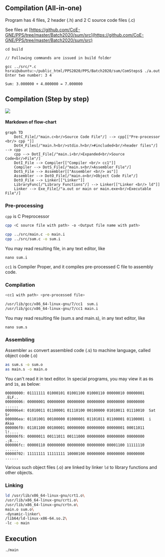 ## Compilation (All-in-one)

Program has 4 files, 2 header (.h) and 2 C source code files (.c)

See files at [https://github.com/CoE-GNE/PPS/tree/master/Batch2020/sum/src](https://github.com/CoE-GNE/PPS/tree/master/Batch2020/sum/src)

```
cd build

// Following commands are issued in build folder

gcc ../src/*.c
hsrai@ubuntu:~/public_html/PPS2020/PPS/Batch2020/sum/ComSteps$ ./a.out 
Enter two number: 3 4

Sum: 3.000000 + 4.000000 = 7.000000
```

## Compilation (Step by step)

[![](https://mermaid.ink/img/eyJjb2RlIjoiZ3JhcGggVERcbiAgICBEb3RDX0ZpbGVbL1wibWFpbi5jPGJyLz5Tb3VyY2UgQ29kZSBGaWxlXCIvXSAtLT4gY3BwW1tcIlByZS1wcm9jZXNzb3IgPGJyLz4gY3BwIFwiXV1cbiAgICBEb3RIX0ZpbGVzWy9cIm1haW4uaDxici8-c3RkaW8uaDxici8-I2luY2x1ZGVkPGJyLz5oZWFkZXIgZmlsZXNcIi9dIC0tPiBjcHBcbiAgICBjcHAgLS0-IERvdElfRmlsZVsvXCJtYWluLmk8YnIvPkV4cGFuZGVkPGJyLz5Tb3VyY2UgQ29kZTxici8-RmlsZVwiL11cbiAgICBEb3RJX0ZpbGUgLS0-IENvbXBpbGVyW1tcIkNvbXBpbGVyIDxici8-IGNjMVwiXV1cbiAgICBDb21waWxlciAtLT4gRG90U19GaWxlWy9cIm1haW4uczxici8-QXNzZW1ibGVyIEZpbGVcIi9dXG4gICAgRG90U19GaWxlIC0tPiBBc3NlbWJsZXJbW1wiQXNzZW1ibGVyIDxici8-IGFzXCJdXVxuICAgIEFzc2VtYmxlciAtLT4gRG90T19GaWxlWy9cIm1haW4ubzxici8-T2JqZWN0IENvZGUgRmlsZVwiL11cbiAgICBEb3RPX0ZpbGUgLS0-IExpbmtlcltbXCJMaW5rZXJcIl1dXG4gICAgTGlicmFyeUZ1bmNbL1wiTGlicmFyeSBGdW5jdGlvbnNcIi9dIC0tPiBMaW5rZXJbW1wiTGlua2VyIDxici8-IGxkXCJdXVxuICAgIExpbmtlciAtLT4gRXhlX0ZpbGVbL1wiYS5vdXQgb3IgbWFpbiBvciBtYWluLmV4ZTxici8-RXhlY3V0YWJsZSBGaWxlXCIvXVxuIiwibWVybWFpZCI6W10sInVwZGF0ZUVkaXRvciI6ZmFsc2V9)](https://mermaid-js.github.io/mermaid-live-editor/#/edit/eyJjb2RlIjoiZ3JhcGggVERcbiAgICBEb3RDX0ZpbGVbL1wibWFpbi5jPGJyLz5Tb3VyY2UgQ29kZSBGaWxlXCIvXSAtLT4gY3BwW1tcIlByZS1wcm9jZXNzb3IgPGJyLz4gY3BwIFwiXV1cbiAgICBEb3RIX0ZpbGVzWy9cIm1haW4uaDxici8-c3RkaW8uaDxici8-I2luY2x1ZGVkPGJyLz5oZWFkZXIgZmlsZXNcIi9dIC0tPiBjcHBcbiAgICBjcHAgLS0-IERvdElfRmlsZVsvXCJtYWluLmk8YnIvPkV4cGFuZGVkPGJyLz5Tb3VyY2UgQ29kZTxici8-RmlsZVwiL11cbiAgICBEb3RJX0ZpbGUgLS0-IENvbXBpbGVyW1tcIkNvbXBpbGVyIDxici8-IGNjMVwiXV1cbiAgICBDb21waWxlciAtLT4gRG90U19GaWxlWy9cIm1haW4uczxici8-QXNzZW1ibGVyIEZpbGVcIi9dXG4gICAgRG90U19GaWxlIC0tPiBBc3NlbWJsZXJbW1wiQXNzZW1ibGVyIDxici8-IGFzXCJdXVxuICAgIEFzc2VtYmxlciAtLT4gRG90T19GaWxlWy9cIm1haW4ubzxici8-T2JqZWN0IENvZGUgRmlsZVwiL11cbiAgICBEb3RPX0ZpbGUgLS0-IExpbmtlcltbXCJMaW5rZXJcIl1dXG4gICAgTGlicmFyeUZ1bmNbL1wiTGlicmFyeSBGdW5jdGlvbnNcIi9dIC0tPiBMaW5rZXJbW1wiTGlua2VyIDxici8-IGxkXCJdXVxuICAgIExpbmtlciAtLT4gRXhlX0ZpbGVbL1wiYS5vdXQgb3IgbWFpbiBvciBtYWluLmV4ZTxici8-RXhlY3V0YWJsZSBGaWxlXCIvXVxuIiwibWVybWFpZCI6W10sInVwZGF0ZUVkaXRvciI6ZmFsc2V9)

#### Markdown of flow-chart

```
graph TD
    DotC_File[/"main.c<br/>Source Code File"/] --> cpp[["Pre-processor <br/> cpp "]]
    DotH_Files[/"main.h<br/>stdio.h<br/>#included<br/>header files"/] --> cpp
    cpp --> DotI_File[/"main.i<br/>Expanded<br/>Source Code<br/>File"/]
    DotI_File --> Compiler[["Compiler <br/> cc1"]]
    Compiler --> DotS_File[/"main.s<br/>Assembler File"/]
    DotS_File --> Assembler[["Assembler <br/> as"]]
    Assembler --> DotO_File[/"main.o<br/>Object Code File"/]
    DotO_File --> Linker[["Linker"]]
    LibraryFunc[/"Library Functions"/] --> Linker[["Linker <br/> ld"]]
    Linker --> Exe_File[/"a.out or main or main.exe<br/>Executable File"/]

```

### Pre-processing

`cpp` is C Preprocessor

```sh
cpp <C source file with path> -o <Output file name with path>

cpp ../src/main.c -o main.i
cpp ../src/sum.c -o sum.i
```
You may read resulting file, in any text editor, like

```
nano sum.i
```

`cc1` is Compiler Proper, and it compiles pre-processed C file to assembly
code.

### Compilation

```sh
<cc1 with path> <pre-processed file>

/usr/lib/gcc/x86_64-linux-gnu/7/cc1  sum.i 
/usr/lib/gcc/x86_64-linux-gnu/7/cc1 main.i 
```

You may read resulting file (sum.s and main.s), in any text editor, like


```
nano sum.s
```

### Assembling

Assembler `as` convert assembled code (.s) to machine language, called object
code (.o)

```sh
as sum.s -o sum.o
as main.s -o main.o
```

You can't read it in text editor. In special programs, you may view it as
`0`s and `1`s, as below:

```
00000000: 01111111 01000101 01001100 01000110 00000010 00000001  .ELF..
00000006: 00000001 00000000 00000000 00000000 00000000 00000000  ......
000006e4: 01010011 01100001 01110100 00100000 01010011 01110010  Sat Sr
000006ea: 01101001 00100000 01000001 01101011 01100001 01100001  i Akaa
000006f0: 01101100 00100001 00000000 00000000 00000001 00011011  l!....
000006f6: 00000011 00111011 00111000 00000000 00000000 00000000  .;8...
000006fc: 00000110 00000000 00000000 00000000 00001100 11111110  ......
00000702: 11111111 11111111 10000100 00000000 00000000 00000000  ......
```

Various such object files (.o) are linked by linker `ld` to library
functions and other objects.

### Linking

```sh
ld /usr/lib/x86_64-linux-gnu/crt1.o\
/usr/lib/x86_64-linux-gnu/crti.o\
/usr/lib/x86_64-linux-gnu/crtn.o\
main.o sum.o\
-dynamic-linker\
/lib64/ld-linux-x86-64.so.2\
-lc -o main
```

## Execution

```sh
./main
```